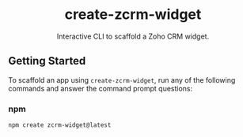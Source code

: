 
<h1 align="center">
  create-zcrm-widget
</h1>

<p align="center">
  Interactive CLI to scaffold a Zoho CRM widget.
</p>

<h2 id="getting-started">Getting Started</h2>

To scaffold an app using `create-zcrm-widget`, run any of the following commands and answer the command prompt questions:

### npm

```bash
npm create zcrm-widget@latest
```